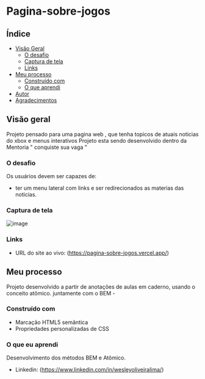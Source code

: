 
# Pagina-sobre-jogos


## Índice

- [Visão Geral](#visão-geral)
  - [O desafio](#the-challenge)
  - [Captura de tela](#captura-de-tela)
  - [Links](#links)
- [Meu processo](#meu-processo)
  - [Construído com](#construído-com)
  - [O que aprendi](#o-que-aprendi)
- [Autor](#autor)
- [Agradecimentos](#agradecimentos)

## Visão geral

Projeto pensado para uma pagina web , que tenha topicos de atuais noticias do xbox e menus interativos
Projeto esta sendo desenvolvido dentro da Mentoria " conquiste sua vaga "

### O desafio

Os usuários devem ser capazes de:

- ter um menu lateral com links e ser redirecionados as materias das noticias.

### Captura de tela

![image](https://user-images.githubusercontent.com/108889735/183121005-99b1f393-8ea3-4695-a25c-7995678a2db4.png)

### Links

- URL do site ao vivo: (<https://pagina-sobre-jogos.vercel.app/>)

## Meu processo

Projeto desenvolvido a partir de anotações de aulas em caderno,
usando o conceito atômico. juntamente com o BEM -
 

### Construído com

- Marcação HTML5 semântica
- Propriedades personalizadas de CSS


### O que eu aprendi

Desenvolvimento dos métodos BEM e Atômico.


- Linkedin: (https://www.linkedin.com/in/wesleyoliveiralima/)
    
